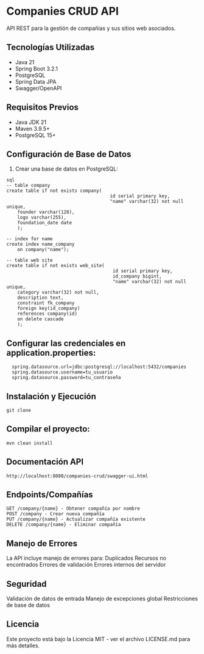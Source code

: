 # Companies CRUD API

API REST para la gestión de compañías y sus sitios web asociados.

## Tecnologías Utilizadas

- Java 21
- Spring Boot 3.2.1
- PostgreSQL
- Spring Data JPA
- Swagger/OpenAPI

## Requisitos Previos

- Java JDK 21
- Maven 3.9.5+
- PostgreSQL 15+

## Configuración de Base de Datos

1. Crear una base de datos en PostgreSQL:
```
sql
-- table company
create table if not exists company(
                                      id serial primary key,
                                      "name" varchar(32) not null unique,
    founder varchar(128),
    logo varchar(255),
    foundation_date date
    );

-- index for name
create index name_company
    on company("name");

-- table web site
create table if not exists web_site(
                                       id serial primary key,
                                       id_company bigint,
                                       "name" varchar(32) not null unique,
    category varchar(32) not null,
    description text,
    constraint fk_company
    foreign key(id_company)
    references company(id)
    on delete cascade
    );
```
## Configurar las credenciales en application.properties:
```
  spring.datasource.url=jdbc:postgresql://localhost:5432/companies
  spring.datasource.username=tu_usuario
  spring.datasource.password=tu_contraseña
```
## Instalación y Ejecución
```
git clone 

```
## Compilar el proyecto:
```
mvn clean install
```

## Documentación API

```
http://localhost:8080/companies-crud/swagger-ui.html

```
## Endpoints/Compañías

```
GET /company/{name} - Obtener compañía por nombre
POST /company - Crear nueva compañía
PUT /company/{name} - Actualizar compañía existente
DELETE /company/{name} - Eliminar compañía
```
## Manejo de Errores
La API incluye manejo de errores para:
Duplicados
Recursos no encontrados
Errores de validación
Errores internos del servidor

## Seguridad

Validación de datos de entrada
Manejo de excepciones global
Restricciones de base de datos

## Licencia
Este proyecto está bajo la Licencia MIT - ver el archivo LICENSE.md para más detalles.
